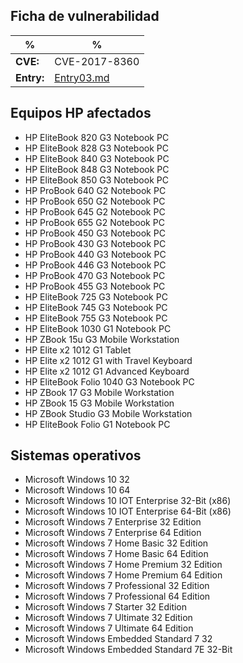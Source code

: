 ## Ficha de vulnerabilidad
  %|%
------- | -------
**CVE:**            | CVE-2017-8360
**Entry:**			| [Entry03.md](https://github.com/mdiazcl/cyberthreat/blob/master/threats/entry03.md)


## Equipos HP afectados
- HP EliteBook 820 G3 Notebook PC
- HP EliteBook 828 G3 Notebook PC
- HP EliteBook 840 G3 Notebook PC
- HP EliteBook 848 G3 Notebook PC
- HP EliteBook 850 G3 Notebook PC
- HP ProBook 640 G2 Notebook PC
- HP ProBook 650 G2 Notebook PC
- HP ProBook 645 G2 Notebook PC
- HP ProBook 655 G2 Notebook PC
- HP ProBook 450 G3 Notebook PC
- HP ProBook 430 G3 Notebook PC
- HP ProBook 440 G3 Notebook PC
- HP ProBook 446 G3 Notebook PC
- HP ProBook 470 G3 Notebook PC
- HP ProBook 455 G3 Notebook PC
- HP EliteBook 725 G3 Notebook PC
- HP EliteBook 745 G3 Notebook PC
- HP EliteBook 755 G3 Notebook PC
- HP EliteBook 1030 G1 Notebook PC
- HP ZBook 15u G3 Mobile Workstation
- HP Elite x2 1012 G1 Tablet
- HP Elite x2 1012 G1 with Travel Keyboard
- HP Elite x2 1012 G1 Advanced Keyboard
- HP EliteBook Folio 1040 G3 Notebook PC
- HP ZBook 17 G3 Mobile Workstation
- HP ZBook 15 G3 Mobile Workstation
- HP ZBook Studio G3 Mobile Workstation
- HP EliteBook Folio G1 Notebook PC

## Sistemas operativos
- Microsoft Windows 10 32
- Microsoft Windows 10 64
- Microsoft Windows 10 IOT Enterprise 32-Bit (x86)
- Microsoft Windows 10 IOT Enterprise 64-Bit (x86)
- Microsoft Windows 7 Enterprise 32 Edition
- Microsoft Windows 7 Enterprise 64 Edition
- Microsoft Windows 7 Home Basic 32 Edition
- Microsoft Windows 7 Home Basic 64 Edition
- Microsoft Windows 7 Home Premium 32 Edition
- Microsoft Windows 7 Home Premium 64 Edition
- Microsoft Windows 7 Professional 32 Edition
- Microsoft Windows 7 Professional 64 Edition
- Microsoft Windows 7 Starter 32 Edition
- Microsoft Windows 7 Ultimate 32 Edition
- Microsoft Windows 7 Ultimate 64 Edition
- Microsoft Windows Embedded Standard 7 32
- Microsoft Windows Embedded Standard 7E 32-Bit